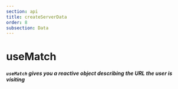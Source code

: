 ```yaml
---
section: api
title: createServerData
order: 8
subsection: Data
---
```


# useMatch

##### `useMatch` gives you a reactive object describing the URL the user is visiting

